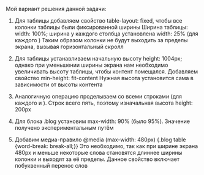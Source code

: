Мой вариант решения данной задачи:

1. Для таблицы добавляем свойство table-layout: fixed, чтобы все колонки таблицы были фиксированной ширины
Ширина таблицы: width: 100%; ширина у каждого столбца установлена width: 25% (для каждого <td></td>)
Таким образом колонки не будут выходить за пределы экрана, вызывая горизонтальный скролл

2. Для таблицы устанавливаем начальную высоту height: 1004px; однако при уменьшении ширины экрана
нам необходимо увеличивать высоту таблицы, чтобы контент помещался. Добавляем свойство min-height: fit-content
Нужная высота установится сама в зависимости от высоты контента

3. Аналогичную операцию проделываем со всеми строками (для каждого <tr></tr> и <td></td>). Строк всего пять,
поэтому изначальная высота height: 200px

4. Для блока .blog установим max-width: 90% (было 95%). Значение получено экспериментальным путём

5. Добавим медиа-правило @media (max-width: 480px) {.blog table {word-break: break-all;}}
Это необходимо, так как при ширине экрана 480px и меньше некоторые слова становятся длиннее ширины колонки и
выходят за её пределы. Данное свойство включает побуквенный перенос слов
